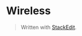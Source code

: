
# Wireless

> Written with [StackEdit](https://stackedit.io/).
<!--stackedit_data:
eyJoaXN0b3J5IjpbNDk1MzQ1NTEzXX0=
-->